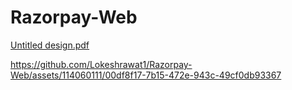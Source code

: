 # Razorpay-Web

[Untitled design.pdf](https://github.com/Lokeshrawat1/Razorpay-Web/files/13810587/Untitled.design.pdf)

https://github.com/Lokeshrawat1/Razorpay-Web/assets/114060111/00df8f17-7b15-472e-943c-49cf0db93367

